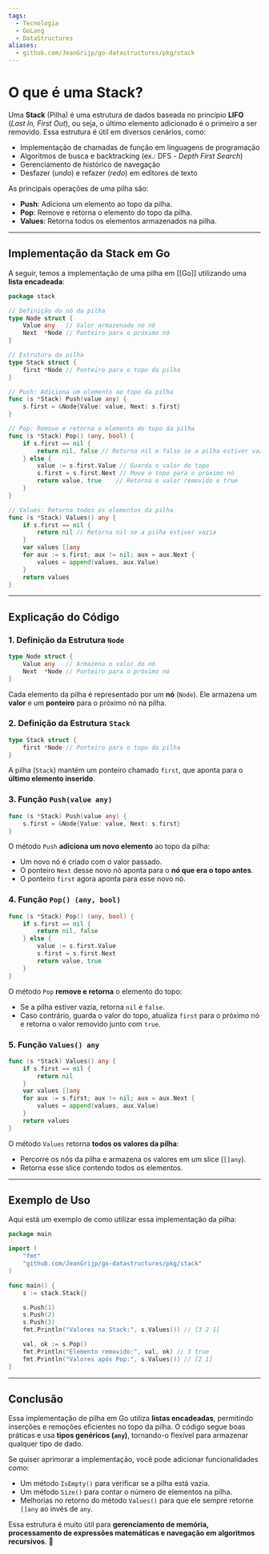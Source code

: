 ```yaml
---
tags:
  - Tecnologia
  - GoLang
  - DataStructures
aliases:
  - github.com/JeanGrijp/go-datastructures/pkg/stack
---
```

# O que é uma Stack?

Uma **Stack** (Pilha) é uma estrutura de dados baseada no princípio **LIFO** (_Last In, First Out_), ou seja, o último elemento adicionado é o primeiro a ser removido. Essa estrutura é útil em diversos cenários, como:

- Implementação de chamadas de função em linguagens de programação
- Algoritmos de busca e backtracking (ex.: DFS - _Depth First Search_)
- Gerenciamento de histórico de navegação
- Desfazer (_undo_) e refazer (_redo_) em editores de texto

As principais operações de uma pilha são:

- **Push**: Adiciona um elemento ao topo da pilha.
- **Pop**: Remove e retorna o elemento do topo da pilha.
- **Values**: Retorna todos os elementos armazenados na pilha.

---

## Implementação da Stack em Go

A seguir, temos a implementação de uma pilha em [[Go]] utilizando uma **lista encadeada**:

```go
package stack

// Definição do nó da pilha
type Node struct {
	Value any   // Valor armazenado no nó
	Next  *Node // Ponteiro para o próximo nó
}

// Estrutura da pilha
type Stack struct {
	first *Node // Ponteiro para o topo da pilha
}

// Push: Adiciona um elemento ao topo da pilha
func (s *Stack) Push(value any) {
	s.first = &Node{Value: value, Next: s.first}
}

// Pop: Remove e retorna o elemento do topo da pilha
func (s *Stack) Pop() (any, bool) {
	if s.first == nil {
		return nil, false // Retorna nil e false se a pilha estiver vazia
	} else {
		value := s.first.Value // Guarda o valor do topo
		s.first = s.first.Next // Move o topo para o próximo nó
		return value, true    // Retorna o valor removido e true
	}
}

// Values: Retorna todos os elementos da pilha
func (s *Stack) Values() any {
	if s.first == nil {
		return nil // Retorna nil se a pilha estiver vazia
	}
	var values []any
	for aux := s.first; aux != nil; aux = aux.Next {
		values = append(values, aux.Value)
	}
	return values
}
```

---

## Explicação do Código

### 1. **Definição da Estrutura `Node`**

```go
type Node struct {
	Value any   // Armazena o valor do nó
	Next  *Node // Ponteiro para o próximo nó
}
```

Cada elemento da pilha é representado por um **nó** (`Node`). Ele armazena um **valor** e um **ponteiro** para o próximo nó na pilha.

### 2. **Definição da Estrutura `Stack`**

```go
type Stack struct {
	first *Node // Ponteiro para o topo da pilha
}
```

A pilha (`Stack`) mantém um ponteiro chamado `first`, que aponta para o **último elemento inserido**.

### 3. **Função `Push(value any)`**

```go
func (s *Stack) Push(value any) {
	s.first = &Node{Value: value, Next: s.first}
}
```

O método `Push` **adiciona um novo elemento** ao topo da pilha:

- Um novo nó é criado com o valor passado.
- O ponteiro `Next` desse novo nó aponta para o **nó que era o topo antes**.
- O ponteiro `first` agora aponta para esse novo nó.

### 4. **Função `Pop() (any, bool)`**

```go
func (s *Stack) Pop() (any, bool) {
	if s.first == nil {
		return nil, false
	} else {
		value := s.first.Value
		s.first = s.first.Next
		return value, true
	}
}
```

O método `Pop` **remove e retorna** o elemento do topo:

- Se a pilha estiver vazia, retorna `nil` e `false`.
- Caso contrário, guarda o valor do topo, atualiza `first` para o próximo nó e retorna o valor removido junto com `true`.

### 5. **Função `Values() any`**

```go
func (s *Stack) Values() any {
	if s.first == nil {
		return nil
	}
	var values []any
	for aux := s.first; aux != nil; aux = aux.Next {
		values = append(values, aux.Value)
	}
	return values
}
```

O método `Values` retorna **todos os valores da pilha**:

- Percorre os nós da pilha e armazena os valores em um slice (`[]any`).
- Retorna esse slice contendo todos os elementos.

---

## Exemplo de Uso

Aqui está um exemplo de como utilizar essa implementação da pilha:

```go
package main

import (
	"fmt"
	"github.com/JeanGrijp/go-datastructures/pkg/stack"
)

func main() {
	s := stack.Stack{}

	s.Push(1)
	s.Push(2)
	s.Push(3)
	fmt.Println("Valores na Stack:", s.Values()) // [3 2 1]

	val, ok := s.Pop()
	fmt.Println("Elemento removido:", val, ok) // 3 true
	fmt.Println("Valores após Pop:", s.Values()) // [2 1]
}
```

---

## Conclusão

Essa implementação de pilha em Go utiliza **listas encadeadas**, permitindo inserções e remoções eficientes no topo da pilha. O código segue boas práticas e usa **tipos genéricos (`any`)**, tornando-o flexível para armazenar qualquer tipo de dado.

Se quiser aprimorar a implementação, você pode adicionar funcionalidades como:

- Um método `IsEmpty()` para verificar se a pilha está vazia.
- Um método `Size()` para contar o número de elementos na pilha.
- Melhorias no retorno do método `Values()` para que ele sempre retorne `[]any` ao invés de `any`.

Essa estrutura é muito útil para **gerenciamento de memória, processamento de expressões matemáticas e navegação em algoritmos recursivos**. 🚀